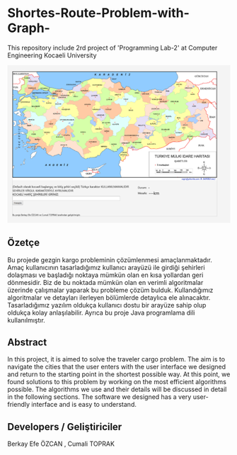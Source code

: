 # Shortes-Route-Problem-with-Graph-
This repository include 2rd project of 'Programming Lab-2' at Computer Engineering Kocaeli University

![Test Image 1](demo.png)


## Özetçe 
Bu projede gezgin kargo probleminin çözümlenmesi amaçlanmaktadır. Amaç kullanıcının tasarladığımız kullanıcı arayüzü ile girdiği şehirleri dolaşması ve başladığı noktaya mümkün olan en kısa yollardan geri dönmesidir. Biz de bu noktada mümkün olan en verimli algoritmalar üzerinde çalışmalar yaparak bu probleme çözüm bulduk. Kullandığımız algoritmalar ve detayları ilerleyen bölümlerde detaylıca ele alınacaktır. Tasarladığımız yazılım oldukça kullanıcı dostu bir arayüze sahip olup oldukça kolay anlaşılabilir. Ayrıca bu proje Java programlama dili kullanılmıştır.

## Abstract
In this project, it is aimed to solve the traveler cargo problem. The aim is to navigate the cities that the user enters with the user interface we designed and return to the starting point in the shortest possible way. At this point, we found solutions to this problem by working on the most efficient algorithms possible. The algorithms we use and their details will be discussed in detail in the following sections. The software we designed has a very user-friendly interface and is easy to understand.

## Developers / Geliştiriciler
Berkay Efe ÖZCAN , Cumali TOPRAK
